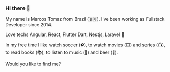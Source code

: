 ### Hi there 👋

My name is Marcos Tomaz from Brazil (🇧🇷). I've been working as Fullstack Developer since 2014.

Love techs Angular, React, Flutter Dart, Nestjs, Laravel 🚀

In my free time I like watch soccer (⚽️), to watch movies (🎞️) and series (📺), to read books (📚), to listen to music (🎵) and beer (🍺).

Would you like to find me?

